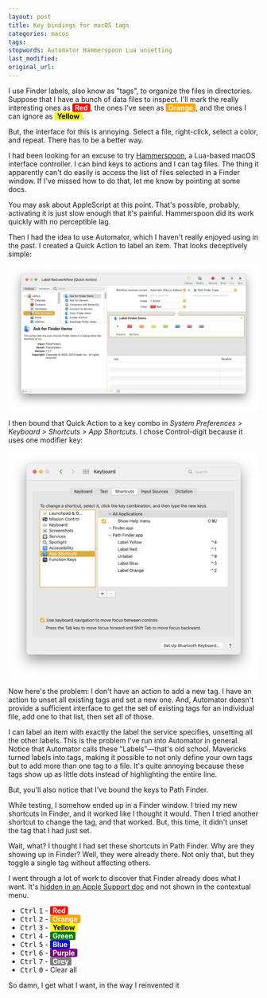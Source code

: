 ```yaml
---
layout: post
title: Key bindings for macOS tags
categories: macos
tags:
stopwords: Automator Hammerspoon Lua unsetting
last_modified:
original_url:
---
```


<style>
span.label {
    border-radius: 10%;
    display: inline-block;
    text-align: center;
    color: white;
    font-weight: bold;
    padding-left: 5px;
    padding-right: 5px;
}

span.red    { background: red;    }
span.yellow { background: yellow; color: black; }
span.orange { background: orange; }
span.green  { background: green;  }
span.blue   { background: blue;   }
span.purple { background: purple; }
span.grey   { background: gray;   }
</style>

I use Finder labels, also know as "tags", to organize the files in directories. Suppose that I have a bunch of data files to inspect. I'll mark the really interesting ones as <span class="label red">Red</span>, the ones I've seen as <span class="label orange">Orange</span>, and the ones I can ignore as <span class="label yellow">Yellow</span>.

But, the interface for this is annoying. Select a file, right-click, select a color, and repeat. There has to be a better way.

<!--more-->

I had been looking for an excuse to try [Hammerspoon](https://www.hammerspoon.org), a Lua-based macOS interface controller. I can bind keys to actions and I can tag files. The thing it apparently can't do easily is access the list of files selected in a Finder window. If I've missed how to do that, let me know by pointing at some docs.

You may ask about AppleScript at this point. That's possible, probably, activating it is just slow enough that it's painful. Hammerspoon did its work quickly with no perceptible lag.

Then I had the idea to use Automator, which I haven't really enjoyed using in the past. I created a Quick Action to label an item. That looks deceptively simple:

![](/images/macos-tags/automator-label-red.png)

I then bound that Quick Action to a key combo in *System Preferences > Keyboard > Shortcuts > App Shortcuts*. I chose Control-digit because it uses one modifier key:

![](/images/macos-tags/shortcuts-pane.png)

Now here's the problem: I don't have an action to add a new tag. I have an action to unset all existing tags and set a new one. And, Automator doesn't provide a sufficient interface to get the set of existing tags for an individual file, add one to that list, then set all of those.



I can label an item with exactly the label the service specifies, unsetting all the other labels. This is the problem I've run into Automator in general. Notice that Automator calls these "Labels"—that's old school. Mavericks turned labels into tags, making it possible to not only define your own tags but to add more than one tag to a file. It's quite annoying because these tags show up as little dots instead of highlighting the entire line.





But, you'll also notice that I've bound the keys to Path Finder.


While testing, I somehow ended up in a Finder window. I tried my new shortcuts in Finder, and it worked like I thought it would. Then I tried another shortcut to change the tag, and that worked. But, this time, it didn't unset the tag that I had just set.

Wait, what? I thought I had set these shortcuts in Path Finder. Why are they showing up in Finder? Well, they were already there. Not only that, but they toggle a single tag without affecting others.


I went through a lot of work to discover that Finder already does what I want. It's [hidden in an Apple Support doc](https://support.apple.com/guide/mac-help/tag-files-and-folders-mchlp15236/mac) and not shown in the contextual menu.

* <kbd class="kbc-button">Ctrl</kbd> <kbd class="kbc-button">1</kbd> - <span class="label red">Red</span>
* <kbd class="kbc-button">Ctrl</kbd> <kbd class="kbc-button">2</kbd> - <span class="label orange">Orange</span>
* <kbd class="kbc-button">Ctrl</kbd> <kbd class="kbc-button">3</kbd> - <span class="label yellow">Yellow</span>
* <kbd class="kbc-button">Ctrl</kbd> <kbd class="kbc-button">4</kbd> - <span class="label green">Green</span>
* <kbd class="kbc-button">Ctrl</kbd> <kbd class="kbc-button">5</kbd> - <span class="label blue">Blue</span>
* <kbd class="kbc-button">Ctrl</kbd> <kbd class="kbc-button">6</kbd> - <span class="label purple">Purple</span>
* <kbd class="kbc-button">Ctrl</kbd> <kbd class="kbc-button">7</kbd> - <span class="label grey">Grey</span>
* <kbd class="kbc-button">Ctrl</kbd> <kbd class="kbc-button">0</kbd> - Clear all

So damn, I get what I want, in the way I reinvented it
